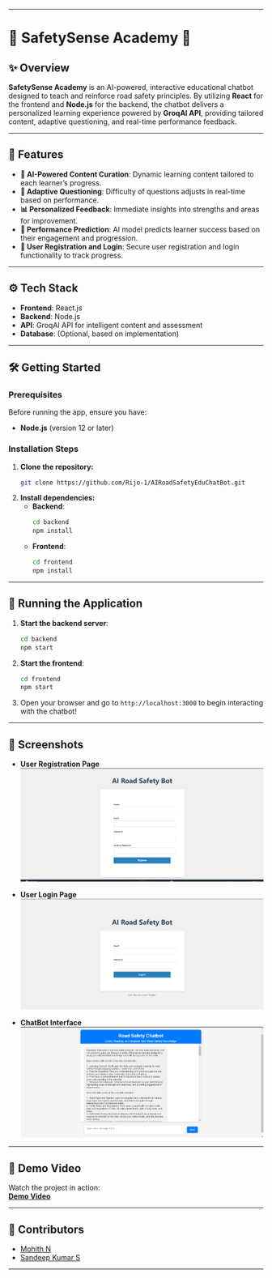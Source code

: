 
---

# 🚗 **SafetySense Academy** 🚦

## ✨ **Overview**
**SafetySense Academy** is an AI-powered, interactive educational chatbot designed to teach and reinforce road safety principles. By utilizing **React** for the frontend and **Node.js** for the backend, the chatbot delivers a personalized learning experience powered by **GroqAI API**, providing tailored content, adaptive questioning, and real-time performance feedback.

---

## 🌟 **Features**
- **🧠 AI-Powered Content Curation**: Dynamic learning content tailored to each learner’s progress.
- **🔄 Adaptive Questioning**: Difficulty of questions adjusts in real-time based on performance.
- **📊 Personalized Feedback**: Immediate insights into strengths and areas for improvement.
- **🔮 Performance Prediction**: AI model predicts learner success based on their engagement and progression.
- **🔐 User Registration and Login**: Secure user registration and login functionality to track progress.

---

## ⚙️ **Tech Stack**
- **Frontend**: React.js
- **Backend**: Node.js
- **API**: GroqAI API for intelligent content and assessment
- **Database**: (Optional, based on implementation)

---

## 🛠️ **Getting Started**

### **Prerequisites**
Before running the app, ensure you have:
- **Node.js** (version 12 or later)

### **Installation Steps**

1. **Clone the repository:**
   ```bash
   git clone https://github.com/Rijo-1/AIRoadSafetyEduChatBot.git
   ```
2. **Install dependencies:**
   - **Backend**:
     ```bash
     cd backend
     npm install
     ```
   - **Frontend**:
     ```bash
     cd frontend
     npm install
     ```

---

## 🚀 **Running the Application**

1. **Start the backend server**:
   ```bash
   cd backend
   npm start
   ```
2. **Start the frontend**:
   ```bash
   cd frontend
   npm start
   ```
3. Open your browser and go to `http://localhost:3000` to begin interacting with the chatbot!

---

## 📸 **Screenshots**

- **User Registration Page**  
  ![User Registration](./ss/regis.png)
  
- **User Login Page**  
  ![User Login](./ss/login.png)
  
- **ChatBot Interface**  
  ![ChatBot](./ss/chatbot.png)

---

## 🎥 **Demo Video**
Watch the project in action:  
[**Demo Video**](https://drive.google.com/file/d/1CyoHDGjjTA98EHEaw8hpwk7MegvGHDpm/view?usp=drive_link)

---

## 👥 **Contributors**
- [Mohith N](https://github.com/mohithn2004)
- [Sandeep Kumar S](https://github.com/sandyyman)

---


